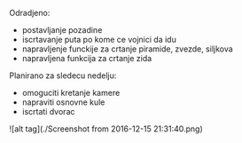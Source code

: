 Odradjeno:
  - postavljanje pozadine
  - iscrtavanje puta po kome ce vojnici da idu
  - napravljenje funckije za crtanje piramide, zvezde, siljkova
  - napravljena funkcija za crtanje zida

Planirano za sledecu nedelju:
  - omoguciti kretanje kamere
  - napraviti osnovne kule
  - iscrtati dvorac

![alt tag](./Screenshot from 2016-12-15 21:31:40.png)